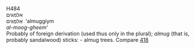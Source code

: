 <body>
  <p>H484<br>  אלמגּים  <br> אַלמֻגִּים  ‎  ‘almuggiym  <br><i>al-moog-gheem‘ </i><br>Probably of foreign derivation (used thus only in the plural); <i>almug</i> (that is, probably sandalwood) sticks: - almug trees. Compare <a href="h0418.htm">418</a> <br></p>
 </body>